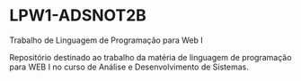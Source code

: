 # LPW1-ADSNOT2B
 Trabalho de Linguagem de Programação para Web I
 
 Repositório destinado ao trabalho da matéria de linguagem de programação para WEB I no curso de Análise e Desenvolvimento de Sistemas.